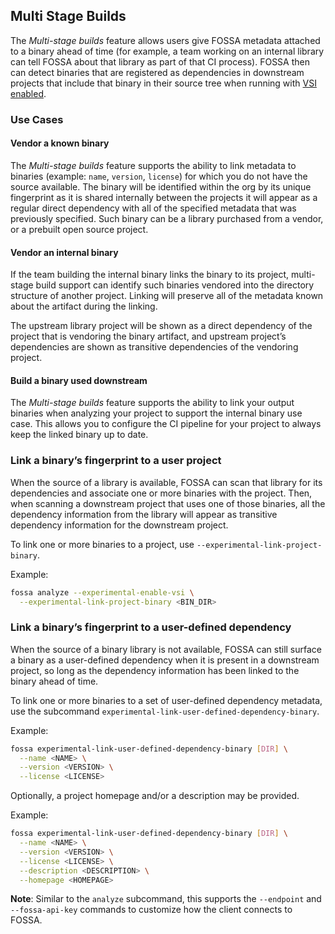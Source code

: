 ## Multi Stage Builds

The _Multi-stage builds_ feature allows users give FOSSA metadata attached to a binary ahead of time (for example, a team working on an internal library can tell FOSSA about that library as part of that CI process).
FOSSA then can detect binaries that are registered as dependencies in downstream projects that include that binary in their source tree when running with [VSI enabled](../vsi/README.md).

### Use Cases

#### Vendor a known binary

The _Multi-stage builds_ feature supports the ability to link metadata to binaries (example: `name`, `version`, `license`) for which you do not have the source available.
The binary will be identified within the org by its unique fingerprint as it is shared internally between the projects it will appear as a regular direct dependency with all of the specified metadata that was previously specified.
Such binary can be a library purchased from a vendor, or a prebuilt open source project.

#### Vendor an internal binary

If the team building the internal binary links the binary to its project, multi-stage build support can identify such binaries vendored into the directory structure of another project.
Linking will preserve all of the metadata known about the artifact during the linking.

The upstream library project will be shown as a direct dependency of the project that is vendoring the binary artifact, and upstream project’s dependencies are shown as transitive dependencies of the vendoring project.

#### Build a binary used downstream

The _Multi-stage builds_ feature supports the ability to link your output binaries when analyzing your project to support the internal binary use case.
This allows you to configure the CI pipeline for your project to always keep the linked binary up to date.

### Link a binary’s fingerprint to a user project

When the source of a library is available, FOSSA can scan that library for its dependencies and associate one or more binaries with the project.
Then, when scanning a downstream project that uses one of those binaries, all the dependency information from the library will appear as transitive dependency information for the downstream project.

To link one or more binaries to a project, use `--experimental-link-project-binary`.

Example:

```bash
fossa analyze --experimental-enable-vsi \
  --experimental-link-project-binary <BIN_DIR>
```

### Link a binary’s fingerprint to a user-defined dependency

When the source of a binary library is not available, FOSSA can still surface a binary as a user-defined dependency when it is present in a downstream project, so long as the dependency information has been linked to the binary ahead of time.

To link one or more binaries to a set of user-defined dependency metadata, use the subcommand `experimental-link-user-defined-dependency-binary`.

Example:

```bash
fossa experimental-link-user-defined-dependency-binary [DIR] \
  --name <NAME> \
  --version <VERSION> \
  --license <LICENSE>
```

Optionally, a project homepage and/or a description may be provided.

Example:

```bash
fossa experimental-link-user-defined-dependency-binary [DIR] \
  --name <NAME> \
  --version <VERSION> \
  --license <LICENSE> \
  --description <DESCRIPTION> \
  --homepage <HOMEPAGE>
```

**Note**: Similar to the `analyze` subcommand, this supports the `--endpoint` and `--fossa-api-key` commands to customize how the client connects to FOSSA.
